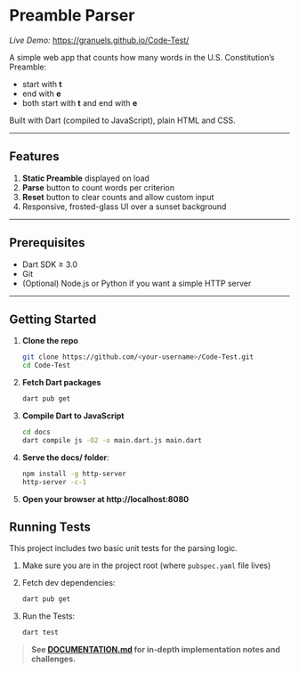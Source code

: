 # Preamble Parser

*Live Demo:* https://granuels.github.io/Code-Test/

A simple web app that counts how many words in the U.S. Constitution’s Preamble:

- start with **t**  
- end with **e**  
- both start with **t** and end with **e**

Built with Dart (compiled to JavaScript), plain HTML and CSS.

---

## Features

1. **Static Preamble** displayed on load  
2. **Parse** button to count words per criterion  
3. **Reset** button to clear counts and allow custom input  
4. Responsive, frosted-glass UI over a sunset background

---

## Prerequisites

- Dart SDK ≥ 3.0  
- Git  
- (Optional) Node.js or Python if you want a simple HTTP server

---

## Getting Started

1. **Clone the repo**  
   ```bash
   git clone https://github.com/<your-username>/Code-Test.git
   cd Code-Test
   
2. **Fetch Dart packages**

   ```bash
   dart pub get

3. **Compile Dart to JavaScript**
   ```bash
   cd docs 
   dart compile js -O2 -o main.dart.js main.dart

4. **Serve the docs/ folder**:
   ```bash
   npm install -g http-server
   http-server -c-1

5. **Open your browser at http://localhost:8080**

## Running Tests
This project includes two basic unit tests for the parsing logic.

1. Make sure you are in the project root (where `pubspec.yaml` file lives)
   
2. Fetch dev dependencies:
   ```bash
   dart pub get

3. Run the Tests:
   ```bash
   dart test


> **See [DOCUMENTATION.md](DOCUMENTATION.md) for in‐depth implementation notes and challenges.**
